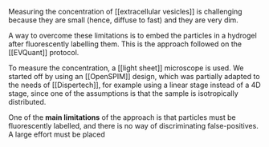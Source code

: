 Measuring the concentration of [[extracellular vesicles]] is challenging because they are small (hence, diffuse to fast) and they are very dim. 

A way to overcome these limitations is to embed the particles in a hydrogel after fluorescently labelling them. This is the approach followed on the [[EVQuant]] protocol. 

To measure the concentration, a [[light sheet]] microscope is used. We started off by using an [[OpenSPIM]] design, which was partially adapted to the needs of [[Dispertech]], for example using a linear stage instead of a 4D stage, since one of the assumptions is that the sample is isotropically distributed. 

One of the **main limitations** of the approach is that particles must be fluorescently labelled, and there is no way of discriminating false-positives. A large effort must be placed 